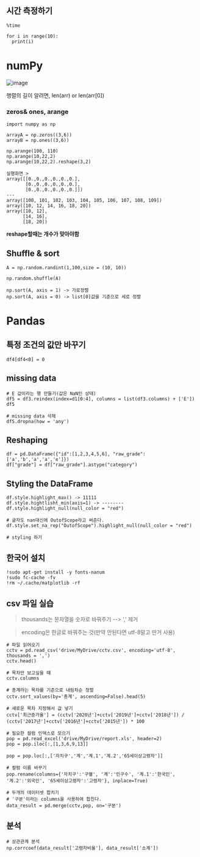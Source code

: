 ## 시간 측정하기

```
%time

for i in range(10):
  print(i)
````

# numPy
![image](https://user-images.githubusercontent.com/69943167/124406705-09cccf80-dd7d-11eb-8abf-eed5b2229302.png)

행렬의 길이 알려면, len(arr) or len(arr[0])

### zeros& ones, arange
```
import numpy as np

arrayA = np.zeros((3,6))
arrayB = np.ones((3,6))

np.arange(100, 110)
np.arange(10,22,2)
np.arange(10,22,2).reshape(3,2)
```

```
실행화면 >
array([[0.,0.,0.,0.,0.,0.],
       [0.,0.,0.,0.,0.,0.],
       [0.,0.,0.,0.,0.,0.]])
---
array([100, 101, 102, 103, 104, 105, 106, 107, 108, 109])
array([10, 12, 14, 16, 18, 20])
array([10, 12],
      [14, 16],
      [18, 20])
```
**reshape할때는 개수가 맞아야함**

## Shuffle & sort
```
A = np.random.randint(1,100,size = (10, 10))

np.random.shuffle(A)

np.sort(A, axis = 1) -> 가로정렬
np.sort(A, axis = 0) -> list[0]값을 기준으로 세로 정렬
```

# Pandas
## 특정 조건의 값만 바꾸기
```
df4[df4<0] = 0
```

## missing data
```
# E 값이라는 행 만들기(값은 NaN인 상태)
df5 = df3.reindex(index=d1[0:4], columns = list(df3.columns) + ['E'])
df5

# missing data 삭제
df5.dropna(how = 'any')
```

## Reshaping
```
df = pd.DataFrame({"id":[1,2,3,4,5,6], "raw_grade":['a','b','a','a','e']})
df["grade"] = df["raw_grade"].astype("category")
```

## Styling the DataFrame
```
df.style.highlight_max() -> 11111
df.style.hightlisht_min(axis=1) -> --------
df.style.highlight_null(null_color = "red")

# 글자도 nan대신에 OutofScope라고 써준다.
df.style.set_na_rep("OutofScope").highlight_null(null_color = "red")

# styling 하기
```

## 한국어 설치
```
!sudo apt-get install -y fonts-nanum
!sudo fc-cache -fv
!rm ~/.cache/matplotlib -rf
```

## csv 파일 실습
> thousands는 문자열을 숫자로 바꿔주기 --> ',' 제거

> encoding은 한글로 바꿔주는 것(만약 안된다면 utf-8말고 딴거 사용)

```
# 파일 읽어오기
cctv = pd.read_csv('drive/MyDrive/cctv.csv', encoding='utf-8', thousands = ',')
cctv.head()

# 목차만 보고싶을 때
cctv.columns

# 총계라는 목차를 기준으로 내림차순 정렬
cctv.sort_values(by='총계', ascending=False).head(5)

# 새로운 목차 지정해서 값 넣기
cctv['최근증가율'] = (cctv['2020년']+cctv['2019년']+cctv['2018년']) / (cctv['2017년']+cctv['2016년']+cctv['2015년']) * 100

# 필요한 컬럼 인덱스로 모으기
pop = pd.read_excel('drive/MyDrive/report.xls', header=2)
pop = pop.iloc[:,[1,3,6,9,13]]

pop = pop.loc[:,['자치구','계','계.1','계.2','65세이상고령자']]

# 컬럼 이름 바꾸기
pop.rename(columns={'자치구':'구별', '계':'인구수', '계.1':'한국인', '계.2':'외국인', '65세이상고령자':'고령자'}, inplace=True)

# 두개의 데이터셋 합치기 
# '구분'이라는 columns을 사용하여 합친다.
data_result = pd.merge(cctv,pop, on='구분')
```

## 분석
```
# 상관관계 분석
np.corrcoef(data_result['고령자비율'], data_result['소계'])


